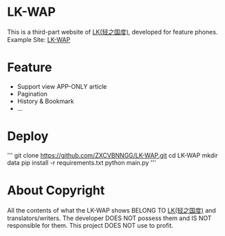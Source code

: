 # LK-WAP

This is a third-part website of [LK(轻之国度)](https://www.lightnovel.us), developed for feature phones.
Example Site: [LK-WAP](http://lk.0x7fffff.xyz)

# Feature
- Support view APP-ONLY article
- Pagination
- History & Bookmark
- ...

# Deploy
'''
git clone https://github.com/ZXCVBNNGG/LK-WAP.git
cd LK-WAP
mkdir data
pip install -r requirements.txt
python main.py
'''

# About Copyright
All the contents of what the LK-WAP shows BELONG TO [LK(轻之国度)](https://www.lightnovel.us) and translators/writers.
The developer DOES NOT possess them and IS NOT responsible for them.
This project DOES NOT use to profit.

